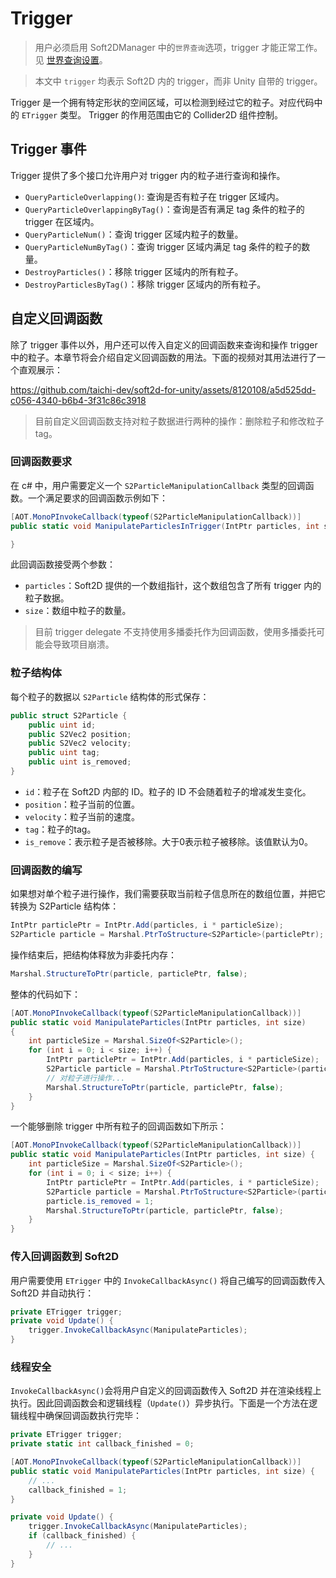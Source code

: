 # Trigger
> 用户必须启用 Soft2DManager 中的`世界查询`选项，trigger 才能正常工作。见 [世界查询设置](Soft2DManager.md#世界查询设置)。

> 本文中 `trigger` 均表示 Soft2D 内的 trigger，而非 Unity 自带的 trigger。

Trigger 是一个拥有特定形状的空间区域，可以检测到经过它的粒子。对应代码中的 `ETrigger` 类型。 Trigger 的作用范围由它的 Collider2D 组件控制。


## Trigger 事件
Trigger 提供了多个接口允许用户对 trigger 内的粒子进行查询和操作。
* `QueryParticleOverlapping()`: 查询是否有粒子在 trigger 区域内。
* `QueryParticleOverlappingByTag()`：查询是否有满足 tag 条件的粒子的 trigger 在区域内。
* `QueryParticleNum()`：查询 trigger 区域内粒子的数量。
* `QueryParticleNumByTag()`：查询 trigger 区域内满足 tag 条件的粒子的数量。
* `DestroyParticles()`：移除 trigger 区域内的所有粒子。
* `DestroyParticlesByTag()`：移除 trigger 区域内的所有粒子。

## 自定义回调函数
除了 trigger 事件以外，用户还可以传入自定义的回调函数来查询和操作 trigger 中的粒子。本章节将会介绍自定义回调函数的用法。下面的视频对其用法进行了一个直观展示：

https://github.com/taichi-dev/soft2d-for-unity/assets/8120108/a5d525dd-c056-4340-b6b4-3f31c86c3918

> 目前自定义回调函数支持对粒子数据进行两种的操作：删除粒子和修改粒子tag。

### 回调函数要求
在 c# 中，用户需要定义一个 `S2ParticleManipulationCallback` 类型的回调函数。一个满足要求的回调函数示例如下：
```csharp
[AOT.MonoPInvokeCallback(typeof(S2ParticleManipulationCallback))]
public static void ManipulateParticlesInTrigger(IntPtr particles, int size) { 

}
```
此回调函数接受两个参数：
- `particles`：Soft2D 提供的一个数组指针，这个数组包含了所有 trigger 内的粒子数据。
- `size`：数组中粒子的数量。

> 目前 trigger delegate 不支持使用多播委托作为回调函数，使用多播委托可能会导致项目崩溃。


### 粒子结构体
每个粒子的数据以 `S2Particle` 结构体的形式保存：
```csharp
public struct S2Particle {
    public uint id;
    public S2Vec2 position;
    public S2Vec2 velocity;
    public uint tag;
    public uint is_removed;
}
```
- `id`：粒子在 Soft2D 内部的 ID。粒子的 ID 不会随着粒子的增减发生变化。
- `position`：粒子当前的位置。
- `velocity`：粒子当前的速度。
- `tag`：粒子的tag。
- `is_remove`：表示粒子是否被移除。大于0表示粒子被移除。该值默认为0。

### 回调函数的编写

如果想对单个粒子进行操作，我们需要获取当前粒子信息所在的数组位置，并把它转换为 S2Particle 结构体：
```csharp
IntPtr particlePtr = IntPtr.Add(particles, i * particleSize);
S2Particle particle = Marshal.PtrToStructure<S2Particle>(particlePtr);
```
操作结束后，把结构体释放为非委托内存：
```csharp
Marshal.StructureToPtr(particle, particlePtr, false);
```
整体的代码如下：
```csharp
[AOT.MonoPInvokeCallback(typeof(S2ParticleManipulationCallback))]
public static void ManipulateParticles(IntPtr particles, int size)
{
    int particleSize = Marshal.SizeOf<S2Particle>();
    for (int i = 0; i < size; i++) {
        IntPtr particlePtr = IntPtr.Add(particles, i * particleSize);
        S2Particle particle = Marshal.PtrToStructure<S2Particle>(particlePtr);
        // 对粒子进行操作...
        Marshal.StructureToPtr(particle, particlePtr, false);
    }
}
```
一个能够删除 trigger 中所有粒子的回调函数如下所示：
```csharp
[AOT.MonoPInvokeCallback(typeof(S2ParticleManipulationCallback))]
public static void ManipulateParticles(IntPtr particles, int size) {
    int particleSize = Marshal.SizeOf<S2Particle>();
    for (int i = 0; i < size; i++) {
        IntPtr particlePtr = IntPtr.Add(particles, i * particleSize);
        S2Particle particle = Marshal.PtrToStructure<S2Particle>(particlePtr);
        particle.is_removed = 1;
        Marshal.StructureToPtr(particle, particlePtr, false);
    }
}
```

### 传入回调函数到 Soft2D 

用户需要使用 `ETrigger` 中的 `InvokeCallbackAsync()` 将自己编写的回调函数传入 Soft2D 并自动执行：

```csharp
private ETrigger trigger;
private void Update() {
    trigger.InvokeCallbackAsync(ManipulateParticles);
}
```

### 线程安全
`InvokeCallbackAsync()`会将用户自定义的回调函数传入 Soft2D 并在渲染线程上执行。因此回调函数会和逻辑线程（`Update()`）异步执行。下面是一个方法在逻辑线程中确保回调函数执行完毕：
```csharp
private ETrigger trigger;
private static int callback_finished = 0;

[AOT.MonoPInvokeCallback(typeof(S2ParticleManipulationCallback))]
public static void ManipulateParticles(IntPtr particles, int size) {
    // ...
    callback_finished = 1;
}

private void Update() {
    trigger.InvokeCallbackAsync(ManipulateParticles);
    if (callback_finished) {
        // ...
    }
}
```

